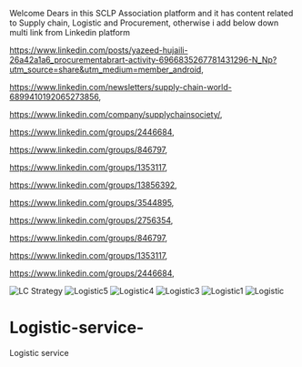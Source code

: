 Welcome Dears in this SCLP Association platform and it has content related to Supply chain, Logistic and Procurement, otherwise i add below down multi link from Linkedin platform

https://www.linkedin.com/posts/yazeed-hujaili-26a42a1a6_procurementabrart-activity-6966835267781431296-N_Np?utm_source=share&utm_medium=member_android,

https://www.linkedin.com/newsletters/supply-chain-world-6899410192065273856,

https://www.linkedin.com/company/supplychainsociety/,

https://www.linkedin.com/groups/2446684,

https://www.linkedin.com/groups/846797,

https://www.linkedin.com/groups/1353117,

https://www.linkedin.com/groups/13856392,

https://www.linkedin.com/groups/3544895,

https://www.linkedin.com/groups/2756354,

https://www.linkedin.com/groups/846797,

https://www.linkedin.com/groups/1353117,

https://www.linkedin.com/groups/2446684,

![LC Strategy](https://github.com/SCLP-Association/Logistic-service-/assets/98842320/81d61b89-8094-4a99-b049-5e2286037b76)
![Logistic5](https://github.com/SCLP-Association/Logistic-service-/assets/98842320/db388618-cdf6-4480-8cc2-ca8a41199bd9)
![Logistic4](https://github.com/SCLP-Association/Logistic-service-/assets/98842320/c52867c1-6167-4f2c-844f-529b00cc2db4)
![Logistic3](https://github.com/SCLP-Association/Logistic-service-/assets/98842320/7bfb4d02-f225-4ecd-aa80-02da4f2dc50f)
![Logistic1](https://github.com/SCLP-Association/Logistic-service-/assets/98842320/9b927eb0-c5b9-421f-b437-a2b6803760d0)
![Logistic](https://github.com/SCLP-Association/Logistic-service-/assets/98842320/0ce6d9b3-1981-4731-b593-fd80dff87527)
# Logistic-service-
Logistic service 
